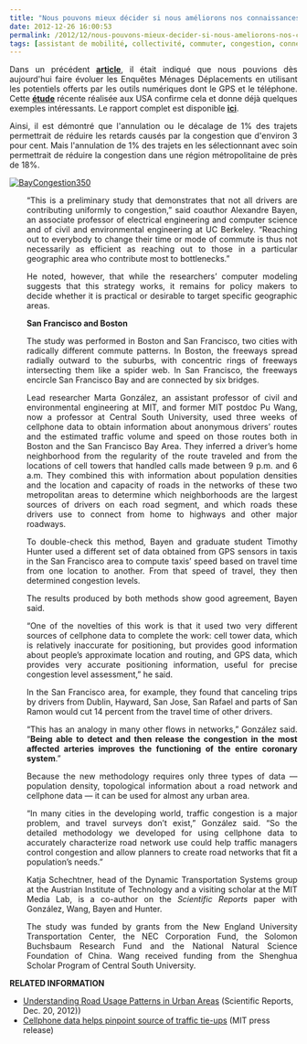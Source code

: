 ```yaml
---
title: "Nous pouvons mieux décider si nous améliorons nos connaissances (EMD suite)"
date: 2012-12-26 16:00:53
permalink: /2012/12/nous-pouvons-mieux-decider-si-nous-ameliorons-nos-connaissances-emd-suite.html
tags: [assistant de mobilité, collectivité, commuter, congestion, connectivité, Efficacité énergétique, gouvernance, internet]
---
```


<p style="text-align: justify">Dans un précédent <strong><a href="https://gabrielplassat.github.io/transportsdufutur/2012/12/les-enquetes-menages-deplacements-vont-disparaitre-mais-nous-ferons-beaucoup-mieux.html" target="_blank">article</a></strong>, il était indiqué que nous pouvions dès aujourd'hui faire évoluer les Enquêtes Ménages Déplacements en utilisant les potentiels offerts par les outils numériques dont le GPS et le téléphone. Cette <strong><a href="http://newscenter.berkeley.edu/2012/12/20/cellphone-gps-data-suggest-new-strategy-for-alleviating-traffic-tie-ups/" target="_blank">étude</a></strong> récente réalisée aux USA confirme cela et donne déjà quelques exemples intéressants. Le rapport complet est disponible <strong><a href="http://www.nature.com/srep/2012/121220/srep01001/full/srep01001.html" target="_blank">ici</a></strong>.</p> <p style="text-align: justify">Ainsi, il est démontré que l'annulation ou le décalage de 1% des trajets permettrait de réduire les retards causés par la congestion que d'environ 3 pour cent. Mais l'annulation de 1% des trajets en les sélectionnant avec soin permettrait de réduire la congestion dans une région métropolitaine de près de 18%.</p> <p> <a class="asset-img-link" href="https://gabrielplassat.github.io/transportsdufutur/wp-content/uploads/sites/6/old/6a0120a66d2ad4970b017c3504bc61970b-pi.jpg"><img alt="BayCongestion350" border="0" class="asset  asset-image at-xid-6a0120a66d2ad4970b017c3504bc61970b" src="/wp-content/uploads/sites/6/old/6a0120a66d2ad4970b017c3504bc61970b-800wi.jpg" style="margin-right: auto;margin-left: auto" title="BayCongestion350" /></a> </p>  <!--more-->   <p style="text-align: justify;padding-left: 30px">“This is a preliminary study that demonstrates that not all drivers are contributing uniformly to congestion,” said coauthor Alexandre Bayen, an associate professor of electrical engineering and computer science and of civil and environmental engineering at UC Berkeley. “Reaching out to everybody to change their time or mode of commute is thus not necessarily as efficient as reaching out to those in a particular geographic area who contribute most to bottlenecks.”</p> <p style="text-align: justify;padding-left: 30px">He noted, however, that while the researchers’ computer modeling suggests that this strategy works, it remains for policy makers to decide whether it is practical or desirable to target specific geographic areas.</p> <p style="text-align: justify;padding-left: 30px"><strong>San Francisco and Boston</strong></p> <p style="text-align: justify;padding-left: 30px">The study was performed in Boston and San Francisco, two cities with radically different commute patterns. In Boston, the freeways spread radially outward to the suburbs, with concentric rings of freeways intersecting them like a spider web. In San Francisco, the freeways encircle San Francisco Bay and are connected by six bridges.</p> <p style="text-align: justify;padding-left: 30px">Lead researcher Marta González, an assistant professor of civil and environmental engineering at MIT, and former MIT postdoc Pu Wang, now a professor at Central South University, used three weeks of cellphone data to obtain information about anonymous drivers’ routes and the estimated traffic volume and speed on those routes both in Boston and the San Francisco Bay Area. They inferred a driver’s home neighborhood from the regularity of the route traveled and from the locations of cell towers that handled calls made between 9 p.m. and 6 a.m. They combined this with information about population densities and the location and capacity of roads in the networks of these two metropolitan areas to determine which neighborhoods are the largest sources of drivers on each road segment, and which roads these drivers use to connect from home to highways and other major roadways.</p> <p style="text-align: justify;padding-left: 30px">To double-check this method, Bayen and graduate student Timothy Hunter used a different set of data obtained from GPS sensors in taxis in the San Francisco area to compute taxis’ speed based on travel time from one location to another. From that speed of travel, they then determined congestion levels.</p> <p style="text-align: justify;padding-left: 30px">The results produced by both methods show good agreement, Bayen said.</p> <p style="text-align: justify;padding-left: 30px">“One of the novelties of this work is that it used two very different sources of cellphone data to complete the work: cell tower data, which is relatively inaccurate for positioning, but provides good information about people’s approximate location and routing, and GPS data, which provides very accurate positioning information, useful for precise congestion level assessment,” he said.</p> <p style="text-align: justify;padding-left: 30px">In the San Francisco area, for example, they found that canceling trips by drivers from Dublin, Hayward, San Jose, San Rafael and parts of San Ramon would cut 14 percent from the travel time of other drivers.</p> <p style="text-align: justify;padding-left: 30px">“This has an analogy in many other flows in networks,” González said. “<strong>Being able to detect and then release the congestion in the most affected arteries improves the functioning of the entire coronary system</strong>.”</p> <p style="text-align: justify;padding-left: 30px">Because the new methodology requires only three types of data — population density, topological information about a road network and cellphone data — it can be used for almost any urban area.</p> <p style="text-align: justify;padding-left: 30px">“In many cities in the developing world, traffic congestion is a major problem, and travel surveys don’t exist,” González said. “So the detailed methodology we developed for using cellphone data to accurately characterize road network use could help traffic managers control congestion and allow planners to create road networks that fit a population’s needs.”</p> <p style="text-align: justify;padding-left: 30px">Katja Schechtner, head of the Dynamic Transportation Systems group at the Austrian Institute of Technology and a visiting scholar at the MIT Media Lab, is a co-author on the <em>Scientific Reports</em> paper with González, Wang, Bayen and Hunter.</p> <p style="text-align: justify;padding-left: 30px">The study was funded by grants from the New England University Transportation Center, the NEC Corporation Fund, the Solomon Buchsbaum Research Fund and the National Natural Science Foundation of China. Wang received funding from the Shenghua Scholar Program of Central South University.</p> <p style="text-align: justify"><strong>RELATED INFORMATION</strong></p> <ul> <li><a href="http://www.nature.com/srep/2012/121220/srep01001/full/srep01001.html">Understanding Road Usage Patterns in Urban Areas</a> (Scientific Reports, Dec. 20, 2012))</li> <li><a href="http://web.mit.edu/newsoffice/2012/cellphone-data-helps-pinpoint-source-of-traffic-tie-ups-1220.html">Cellphone data helps pinpoint source of traffic tie-ups</a> (MIT press release)</li> </ul>
